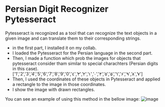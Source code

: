# Persian Digit Recognizer Pytesseract

Pytesseract is recognized as a tool that can recognize the text objects in a given image and can translate them to their corresponding strings. 
- in the first part, I installed it on my collab. 
- I loaded the Pytesseract for the Persian language in the second part. 
- Then, I made a function which prob the images for objects that pytesseract consider tham similar to special charachters (Persian digits in this case).   ['1','2','3','4','5','6','7','8','9','0','٠','١','٢','٣','٤','۴','٥','۵','٦','۶','٧','٨','٩']
- Then, I used the coordinates of these objects in Pytesseract and applied a rectangle to the image in those coordinates.
- I show the image with drawn rectangles.   

You can see an example of using this method in the bellow image:
![image](https://user-images.githubusercontent.com/67642255/142974549-d7340e54-fdf4-4218-bccf-8cfd17c303a7.png)
